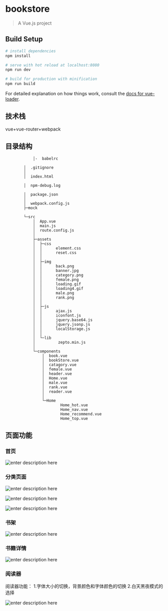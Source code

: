 # bookstore

> A Vue.js project

## Build Setup

``` bash
# install dependencies
npm install

# serve with hot reload at localhost:8080
npm run dev

# build for production with minification
npm run build
```

For detailed explanation on how things work, consult the [docs for vue-loader](http://vuejs.github.io/vue-loader).
## 技术栈

vue+vue-router+webpack

## 目录结构
				│-  babelrc

			│  .gitignore
			│
			│  index.html

			│  npm-debug.log

			│  package.json
			│  
			│  webpack.config.js
			├─mock

			└─src
				│  App.vue
				│  main.js
				│  route.config.js
				│  
				├─assets
				│  ├─css
				│  │      element.css
				│  │      reset.css
				│  │      
				│  ├─img
				│  │      back.png
				│  │      banner.jpg
				│  │      category.png
				│  │      female.png
				│  │      loading.gif
				│  │      loading4.gif
				│  │      male.png
				│  │      rank.png
				│  │      
				│  ├─js
				│  │      ajax.js
				│  │      iconfont.js
				│  │      jquery.base64.js
				│  │      jquery.jsonp.js
				│  │      localStorage.js
				│  │      
				│  └─lib
				│          zepto.min.js
				│          
				└─components
					│  book.vue
					│  bookStore.vue
					│  catagory.vue
					│  female.vue
					│  header.vue
					│  Home.vue
					│  male.vue
					│  rank.vue
					│  reader.vue
					│  
					└─Home
							Home_hot.vue
							Home_nav.vue
							Home_recommend.vue
							Home_top.vue

## 页面功能

### 首页
![enter description here][1]


  
  ### 分类页面 
  
  ![enter description here][2]
  
![enter description here][3]

![enter description here][4]
  
  ### 书架
  
  ![enter description here][5]
  
  ### 书籍详情
  
  ![enter description here][6]

### 阅读器
阅读器功能：
1.字体大小的切换，背景颜色和字体颜色的切换
2.白天黑夜模式的选择



![enter description here][7]


  [1]: ./images/home.png "home"
  [2]: ./images/male.png "male"
  [3]: ./images/catagory.png "catagory"
  [4]: ./images/rank.png "rank"
  [5]: ./images/bookStore.png "bookStore"
  [6]: ./images/%E4%B9%A6%E7%B1%8D%E8%AF%A6%E6%83%85%E9%A1%B5.png "书籍详情页"
  [7]: ./images/reader.png "reader"